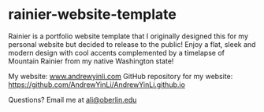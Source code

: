 # rainier-website-template

Rainier is a portfolio website template that I originally designed this for my personal website but decided to release to the public! Enjoy a flat, sleek and modern design with cool accents complemented by a timelapse of Mountain Rainier from my native Washington state!

My website: www.andrewyinli.com
GitHub repository for my website: https://github.com/AndrewYinLi/AndrewYinLi.github.io

Questions? Email me at ali@oberlin.edu
